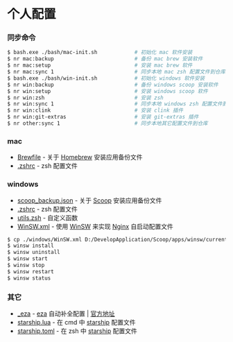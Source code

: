 # 个人配置

### 同步命令
```sh
$ bash.exe ./bash/mac-init.sh            # 初始化 mac 软件安装
$ nr mac:backup                          # 备份 mac brew 安装软件
$ nr mac:setup                           # 安装 mac brew 软件
$ nr mac:sync 1                          # 同步本地 mac zsh 配置文件到仓库
$ bash.exe ./bash/win-init.sh            # 初始化 windows 软件安装
$ nr win:backup                          # 备份 windows scoop 安装软件
$ nr win:setup                           # 安装 windows scoop 软件
$ nr win:zsh                             # 安装 zsh
$ nr win:sync 1                          # 同步本地 windows zsh 配置文件到仓库
$ nr win:clink                           # 安装 clink 插件
$ nr win:git-extras                      # 安装 git-extras 插件
$ nr other:sync 1                        # 同步本地其它配置文件到仓库
```

### mac
- [Brewfile](./mac/Brewfile) - 关于 [Homebrew](https://brew.sh/) 安装应用备份文件
- [.zshrc](./mac/.zshrc) - zsh 配置文件

### windows
- [scoop_backup.json](./windows/scoop_backup.json) - 关于 [Scoop](https://scoop.sh/) 安装应用备份文件
- [.zshrc](./windows/.zshrc) - zsh 配置文件
- [utils.zsh](./windows/utils.zsh) - 自定义函数
- [WinSW.xml](./windows/WinSW.xml) - 使用 [WinSW](https://github.com/winsw/winsw/) 来实现 [Nginx](https://nginx.org/) 自启动配置文件
```sh
$ cp ./windows/WinSW.xml D:/DevelopApplication/Scoop/apps/winsw/current
$ winsw install
$ winsw uninstall
$ winsw start
$ winsw stop
$ winsw restart
$ winsw status
```

### 其它
- [_eza](./other/_eza) - [eza](https://eza.rocks/) 自动补全配置 | [官方地址](https://github.com/eza-community/eza/tree/main/completions/zsh)
- [starship.lua](./other/starship.lua) - 在 cmd 中 [starship](https://starship.rs/) 配置文件
- [starship.toml](./other/starship.toml) - 在 zsh 中 [starship](https://starship.rs/) 配置文件
